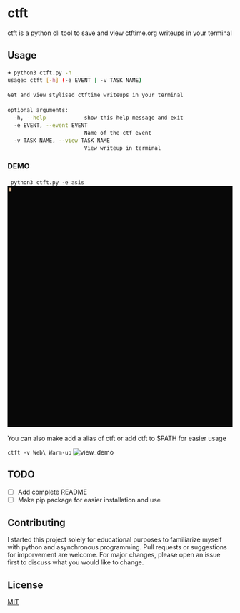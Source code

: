 # ctft

ctft is a python cli tool to save and view ctftime.org writeups in your terminal

## Usage

```bash
➜ python3 ctft.py -h
usage: ctft [-h] (-e EVENT | -v TASK NAME)

Get and view stylised ctftime writeups in your terminal

optional arguments:
  -h, --help            show this help message and exit
  -e EVENT, --event EVENT
                        Name of the ctf event
  -v TASK NAME, --view TASK NAME
                        View writeup in terminal

```
### DEMO
` python3 ctft.py -e asis`
![event_demo](event_demo.gif)

You can also make add a alias of ctft or add ctft to $PATH for easier usage

`ctft -v Web\ Warm-up`
![view_demo](view_demo.gif)

## TODO
- [ ] Add complete README
- [ ] Make pip package for easier installation and use
## Contributing
I started this project solely for educational purposes to familiarize myself with python and asynchronous programming.
Pull requests or suggestions for imporvement are welcome. For major changes, please open an issue first to discuss what you would like to change.


## License
[MIT](https://choosealicense.com/licenses/mit/)
